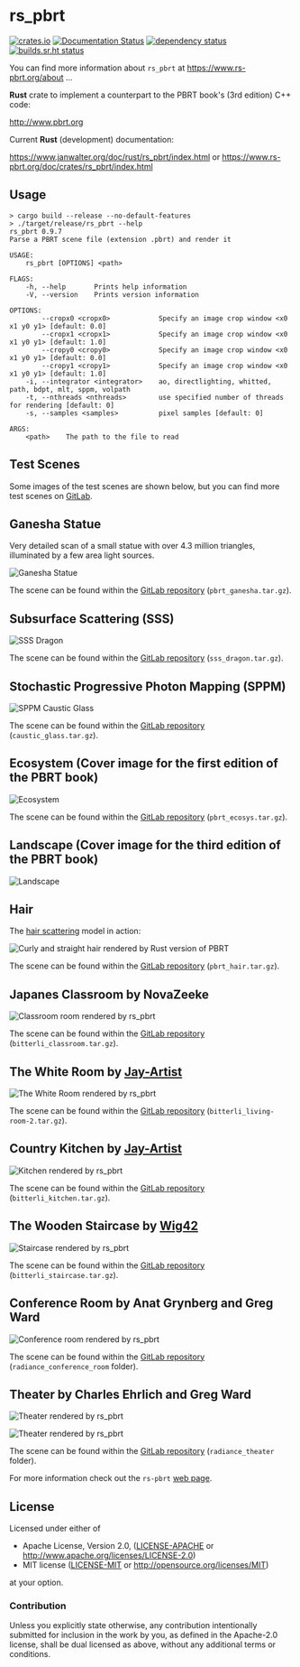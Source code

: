 # rs_pbrt

[![crates.io](https://img.shields.io/crates/v/rs_pbrt.svg)](https://crates.io/crates/rs_pbrt)
[![Documentation Status](https://readthedocs.org/projects/rs-pbrt/badge/?version=latest)](https://rs-pbrt.readthedocs.io/en/latest/?badge=latest)
[![dependency status](https://deps.rs/repo/github/wahn/rs_pbrt/status.svg)](https://deps.rs/repo/github/wahn/rs_pbrt)
[![builds.sr.ht status](https://builds.sr.ht/~wahn/rs-pbrt.svg)](https://builds.sr.ht/~wahn/rs-pbrt?)
<!-- [![](https://tokei.rs/b1/github/wahn/rs_pbrt?category=code)](https://github.com/wahn/rs_pbrt) -->
<!-- [![](https://img.shields.io/github/release-date/wahn/rs_pbrt.svg)](https://github.com/wahn/rs_pbrt/releases) -->
<!-- [![](https://img.shields.io/github/issues-raw/wahn/rs_pbrt.svg)](https://github.com/wahn/rs_pbrt/issues) -->
<!-- [![Build Status](https://travis-ci.com/wahn/rs_pbrt.svg?branch=master)](https://travis-ci.com/wahn/rs_pbrt) -->

You can find more information about `rs_pbrt` at https://www.rs-pbrt.org/about ...

**Rust** crate to implement a counterpart to the PBRT book's (3rd edition) C++ code:

http://www.pbrt.org

Current **Rust** (development) documentation:

https://www.janwalter.org/doc/rust/rs_pbrt/index.html
or
https://www.rs-pbrt.org/doc/crates/rs_pbrt/index.html

## Usage

```shell
> cargo build --release --no-default-features
> ./target/release/rs_pbrt --help
rs_pbrt 0.9.7
Parse a PBRT scene file (extension .pbrt) and render it

USAGE:
    rs_pbrt [OPTIONS] <path>

FLAGS:
    -h, --help       Prints help information
    -V, --version    Prints version information

OPTIONS:
        --cropx0 <cropx0>            Specify an image crop window <x0 x1 y0 y1> [default: 0.0]
        --cropx1 <cropx1>            Specify an image crop window <x0 x1 y0 y1> [default: 1.0]
        --cropy0 <cropy0>            Specify an image crop window <x0 x1 y0 y1> [default: 0.0]
        --cropy1 <cropy1>            Specify an image crop window <x0 x1 y0 y1> [default: 1.0]
    -i, --integrator <integrator>    ao, directlighting, whitted, path, bdpt, mlt, sppm, volpath
    -t, --nthreads <nthreads>        use specified number of threads for rendering [default: 0]
    -s, --samples <samples>          pixel samples [default: 0]

ARGS:
    <path>    The path to the file to read
```

## Test Scenes

Some images of the test scenes are shown below, but you can find more
test scenes on [GitLab][test-scenes].

## Ganesha Statue

Very detailed scan of a small statue with over 4.3 million triangles,
illuminated by a few area light sources.

![Ganesha Statue](https://www.janwalter.org/assets/ganesha.png)

The scene can be found within the [GitLab repository][gitlab_pbrt]
(`pbrt_ganesha.tar.gz`).

## Subsurface Scattering (SSS)

![SSS Dragon](https://www.janwalter.org/assets/sss_dragon.png)

The scene can be found within the [GitLab repository][gitlab_pbrt]
(`sss_dragon.tar.gz`).

## Stochastic Progressive Photon Mapping (SPPM)

![SPPM Caustic
Glass](https://www.janwalter.org/assets/caustic_glass_pbrt_rust_sppm.png)

The scene can be found within the [GitLab repository][gitlab_pbrt]
(`caustic_glass.tar.gz`).

## Ecosystem (Cover image for the first edition of the PBRT book)

![Ecosystem](https://www.janwalter.org/assets/ecosys.png)

The scene can be found within the [GitLab repository][gitlab_pbrt]
(`pbrt_ecosys.tar.gz`).

## Landscape (Cover image for the third edition of the PBRT book)

![Landscape](https://www.janwalter.org/assets/landscape_rust_pbrt_view_0.png)

## Hair

The [hair scattering][hair-scattering] model in action:

![Curly and straight hair rendered by Rust version of
PBRT](https://www.janwalter.org/assets/hair_rust_pbrt.png)

The scene can be found within the [GitLab repository][gitlab_pbrt]
(`pbrt_hair.tar.gz`).

## Japanes Classroom by NovaZeeke

![Classroom room rendered by
rs_pbrt](https://www.janwalter.org/assets/classroom_pbrt_rust.png)

The scene can be found within the [GitLab repository][gitlab_pbrt]
(`bitterli_classroom.tar.gz`).

## The White Room by [Jay-Artist][jay-artist]

![The White Room rendered by
rs_pbrt](https://www.janwalter.org/assets/living-room-2_pbrt_rust_mlt.png)

The scene can be found within the [GitLab repository][gitlab_pbrt]
(`bitterli_living-room-2.tar.gz`).

## Country Kitchen by [Jay-Artist][jay-artist]

![Kitchen rendered by
rs_pbrt](https://www.janwalter.org/assets/kitchen_pbrt_rust.png)

The scene can be found within the [GitLab repository][gitlab_pbrt]
(`bitterli_kitchen.tar.gz`).

## The Wooden Staircase by [Wig42][wig42]

![Staircase rendered by
rs_pbrt](https://www.janwalter.org/assets/staircase_pbrt_rust.png)

The scene can be found within the [GitLab repository][gitlab_pbrt]
(`bitterli_staircase.tar.gz`).

## Conference Room by Anat Grynberg and Greg Ward

![Conference room rendered by
rs_pbrt](https://www.janwalter.org/assets/conference_room_pbrt_rust_current.png)

The scene can be found within the [GitLab repository][gitlab_pbrt]
(`radiance_conference_room` folder).

## Theater by Charles Ehrlich and Greg Ward

![Theater rendered by
rs_pbrt](https://www.janwalter.org/assets/theater_pbrt_rust_corner.png)

![Theater rendered by
rs_pbrt](https://www.janwalter.org/assets/theater_pbrt_rust_stage.png)

The scene can be found within the [GitLab repository][gitlab_pbrt]
(`radiance_theater` folder).

For more information check out the `rs-pbrt` [web page][rs-pbrt].

<!-- For more info look at the [Wiki][wiki] page or the [release notes][release-notes]. -->

<!-- Here you find another Rust implementation: -->

<!-- https://bitbucket.org/abusch/rustracer -->

## License

Licensed under either of

* Apache License, Version 2.0, ([LICENSE-APACHE](LICENSE-APACHE) or
  http://www.apache.org/licenses/LICENSE-2.0)
* MIT license ([LICENSE-MIT](LICENSE-MIT) or
  http://opensource.org/licenses/MIT)

at your option.

### Contribution

Unless you explicitly state otherwise, any contribution intentionally
submitted for inclusion in the work by you, as defined in the
Apache-2.0 license, shall be dual licensed as above, without any
additional terms or conditions.

[test-scenes]:          https://gitlab.com/jdb-walter/rs-pbrt-test-scenes/wikis/home
[gitlab_pbrt]:          https://gitlab.com/jdb-walter/rs-pbrt-test-scenes/-/tree/master/pbrt
[jay-artist]:           https://www.blendswap.com/user/Jay-Artist
[wig42]:                https://www.blendswap.com/user/Wig42
[hair-scattering]:      http://www.pbrt.org/hair.pdf
[rs-pbrt]:              https://www.rs-pbrt.org
